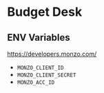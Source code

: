 # Budget Desk

## ENV Variables

https://developers.monzo.com/

- `MONZO_CLIENT_ID` 
- `MONZO_CLIENT_SECRET` 
- `MONZO_ACC_ID`
